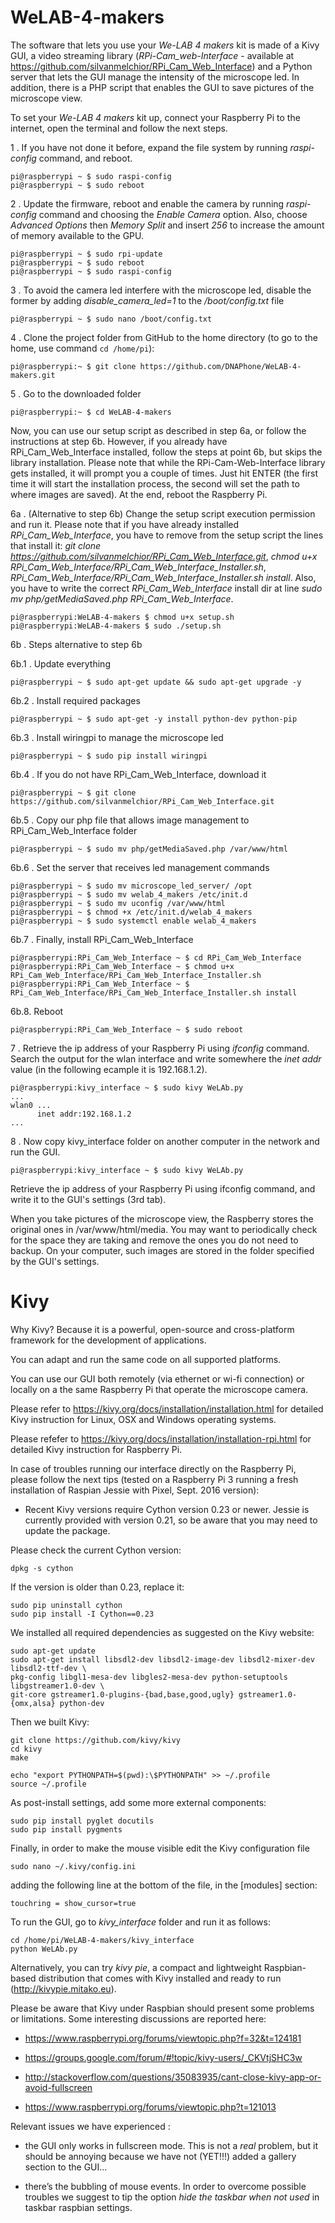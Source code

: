 # WeLAB-4-makers

The software that lets you use your _We-LAB 4 makers_ kit is made of a Kivy GUI, a video streaming library (_RPi-Cam_web-Interface_ - available at https://github.com/silvanmelchior/RPi_Cam_Web_Interface) and a Python server that lets the GUI manage the intensity of the microscope led. In addition, there is a PHP script that enables the GUI to save pictures of the microscope view.

To set your _We-LAB 4 makers_ kit up, connect your Raspberry Pi to the internet, open the terminal and follow the next steps.

1 . If you have not done it before, expand the file system by running _raspi-config_ command, and reboot.
```
pi@raspberrypi ~ $ sudo raspi-config
pi@raspberrypi ~ $ sudo reboot
```

2 . Update the firmware, reboot and enable the camera by running _raspi-config_ command and choosing the _Enable Camera_ option. Also, choose _Advanced Options_ then _Memory Split_ and insert _256_ to increase the amount of memory available to the GPU.
```
pi@raspberrypi ~ $ sudo rpi-update
pi@raspberrypi ~ $ sudo reboot
pi@raspberrypi ~ $ sudo raspi-config
```

3 . To avoid the camera led interfere with the microscope led, disable the former by adding _disable_camera_led=1_ to the _/boot/config.txt_ file
```
pi@raspberrypi ~ $ sudo nano /boot/config.txt
```

4 . Clone the project folder from GitHub to the home directory (to go to the home, use command ```cd /home/pi```):
```
pi@raspberrypi:~ $ git clone https://github.com/DNAPhone/WeLAB-4-makers.git
```

5 . Go to the downloaded folder
```
pi@raspberrypi:~ $ cd WeLAB-4-makers
```

Now, you can use our setup script as described in step 6a, or follow the instructions at step 6b. However, if you already have RPi_Cam_Web_Interface installed, follow the steps at point 6b, but skips the library installation. Please note that while the RPi-Cam-Web-Interface library gets installed, it will prompt you a couple of times. Just hit ENTER (the first time it will start the installation process, the second will set the path to where images are saved). At the end, reboot the Raspberry Pi.

6a . (Alternative to step 6b) Change the setup script execution permission and run it. Please note that if you have already  installed _RPi_Cam_Web_Interface_, you have to remove from the setup script the lines that install it: _git clone https://github.com/silvanmelchior/RPi_Cam_Web_Interface.git_, _chmod u+x RPi_Cam_Web_Interface/RPi_Cam_Web_Interface_Installer.sh_, _RPi_Cam_Web_Interface/RPi_Cam_Web_Interface_Installer.sh install_. Also, you have to write the correct _RPi_Cam_Web_Interface_ install dir at line _sudo mv php/getMediaSaved.php RPi_Cam_Web_Interface_.
```
pi@raspberrypi:WeLAB-4-makers $ chmod u+x setup.sh
pi@raspberrypi:WeLAB-4-makers $ sudo ./setup.sh
```

6b . Steps alternative to step 6b

6b.1 . Update everything
```
pi@raspberrypi ~ $ sudo apt-get update && sudo apt-get upgrade -y
```

6b.2 . Install required packages
```
pi@raspberrypi ~ $ sudo apt-get -y install python-dev python-pip
```

6b.3 . Install wiringpi to manage the microscope led
```
pi@raspberrypi ~ $ sudo pip install wiringpi
```

6b.4 . If you do not have RPi_Cam_Web_Interface, download it
```
pi@raspberrypi ~ $ git clone https://github.com/silvanmelchior/RPi_Cam_Web_Interface.git
```

6b.5 . Copy our php file that allows image management to RPi_Cam_Web_Interface folder
```
pi@raspberrypi ~ $ sudo mv php/getMediaSaved.php /var/www/html
```

6b.6 . Set the server that receives led management commands
```
pi@raspberrypi ~ $ sudo mv microscope_led_server/ /opt
pi@raspberrypi ~ $ sudo mv welab_4_makers /etc/init.d
pi@raspberrypi ~ $ sudo mv uconfig /var/www/html
pi@raspberrypi ~ $ chmod +x /etc/init.d/welab_4_makers
pi@raspberrypi ~ $ sudo systemctl enable welab_4_makers
```

6b.7 . Finally, install RPi_Cam_Web_Interface
```
pi@raspberrypi:RPi_Cam_Web_Interface ~ $ cd RPi_Cam_Web_Interface
pi@raspberrypi:RPi_Cam_Web_Interface ~ $ chmod u+x RPi_Cam_Web_Interface/RPi_Cam_Web_Interface_Installer.sh
pi@raspberrypi:RPi_Cam_Web_Interface ~ $ RPi_Cam_Web_Interface/RPi_Cam_Web_Interface_Installer.sh install
```

6b.8. Reboot
```
pi@raspberrypi:RPi_Cam_Web_Interface ~ $ sudo reboot
```

7 . Retrieve the ip address of your Raspberry Pi using _ifconfig_ command. Search the output for the wlan interface and write somewhere the _inet addr_ value (in the following ecample it is 192.168.1.2).
```
pi@raspberrypi:kivy_interface ~ $ sudo kivy WeLAb.py
...
wlan0 ...
      inet addr:192.168.1.2
...
```

8 . Now copy kivy_interface folder on another computer in the network and run the GUI.
```
pi@raspberrypi:kivy_interface ~ $ sudo kivy WeLAb.py
```

Retrieve the ip address of your Raspberry Pi using ifconfig command, and write it to the GUI's settings (3rd tab).

When you take pictures of the microscope view, the Raspberry stores the original ones in /var/www/html/media. You may want to periodically check for the space they are taking and remove the ones you do not need to backup. On your computer, such images are stored in the folder specified by the GUI's settings.


# Kivy

Why Kivy? Because it is a powerful, open-source and cross-platform framework for the development of applications.

You can adapt and run the same code on all supported platforms.

You can use our GUI both remotely (via ethernet or wi-fi connection) or locally on a the same Raspberry Pi that operate the microscope camera.

Please refer to https://kivy.org/docs/installation/installation.html for detailed Kivy instruction for Linux, OSX and Windows operating systems.

Please  refefer to https://kivy.org/docs/installation/installation-rpi.html for detailed Kivy instruction for Raspberry Pi. 

In case of troubles running our interface directly on the Raspberry Pi, please follow the next tips (tested on a Raspberry Pi 3 running a fresh installation of Raspian Jessie with Pixel, Sept. 2016 version):

- Recent Kivy versions require Cython version 0.23 or newer. Jessie is currently provided with version 0.21, so be aware that you may need to update  the package. 

Please check the current Cython version:
```
dpkg -s cython
```

If the version is older than 0.23, replace it:
```
sudo pip uninstall cython
sudo pip install -I Cython==0.23
```

We installed all required dependencies as suggested on the Kivy website:
```
sudo apt-get update 
sudo apt-get install libsdl2-dev libsdl2-image-dev libsdl2-mixer-dev libsdl2-ttf-dev \
pkg-config libgl1-mesa-dev libgles2-mesa-dev python-setuptools libgstreamer1.0-dev \
git-core gstreamer1.0-plugins-{bad,base,good,ugly} gstreamer1.0-{omx,alsa} python-dev
```

Then we built Kivy:
```
git clone https://github.com/kivy/kivy 
cd kivy  
make 

echo "export PYTHONPATH=$(pwd):\$PYTHONPATH" >> ~/.profile 
source ~/.profile
 ```
 
As post-install settings, add some more external components:
```
sudo pip install pyglet docutils  
sudo pip install pygments 
```

Finally, in order to make the mouse visible edit the Kivy configuration file
```
sudo nano ~/.kivy/config.ini  
```
adding the following line at the bottom of the file, in the [modules] section:
```
touchring = show_cursor=true
```

To run the GUI, go to _kivy\_interface_ folder and run it as follows:
```
cd /home/pi/WeLAB-4-makers/kivy_interface
python WeLAb.py
```

Alternatively, you can try _kivy pie_, a compact and lightweight Raspbian-based distribution that comes with Kivy installed and ready to run (http://kivypie.mitako.eu).

Please be aware that Kivy under Raspbian should present some problems or limitations. Some interesting discussions are reported here:

- https://www.raspberrypi.org/forums/viewtopic.php?f=32&t=124181

- https://groups.google.com/forum/#!topic/kivy-users/_CKVtjSHC3w

- http://stackoverflow.com/questions/35083935/cant-close-kivy-app-or-avoid-fullscreen

- https://www.raspberrypi.org/forums/viewtopic.php?t=121013

Relevant issues we have experienced : 

- the GUI only works in fullscreen mode. This is not a _real_ problem, but it should be annoying because we have not (YET!!!) added a gallery section to the GUI...

- there’s the bubbling of  mouse events. In order to overcome possible troubles we suggest to tip the option _hide  the taskbar when not used_ in taskbar raspbian settings.

